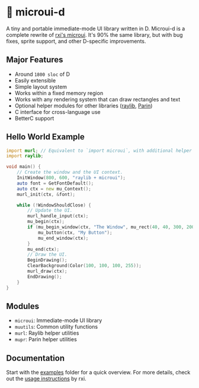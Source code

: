 # 🔩 microui-d

A tiny and portable immediate-mode UI library written in D.
Microui-d is a complete rewrite of [rxi's microui](https://github.com/rxi/microui).
It's 90% the same library, but with bug fixes, sprite support, and other D-specific improvements.

## Major Features

* Around `1800 sloc` of D
* Easily extensible
* Simple layout system
* Works within a fixed memory region
* Works with any rendering system that can draw rectangles and text
* Optional helper modules for other libraries ([raylib](https://github.com/raysan5/raylib), [Parin](https://github.com/Kapendev/parin))
* C interface for cross-language use
* BetterC support

## Hello World Example

```d
import murl; // Equivalent to `import microui`, with additional helper functions for raylib.
import raylib;

void main() {
    // Create the window and the UI context.
    InitWindow(800, 600, "raylib + microui");
    auto font = GetFontDefault();
    auto ctx = new mu_Context();
    murl_init(ctx, &font);

    while (!WindowShouldClose) {
        // Update the UI.
        murl_handle_input(ctx);
        mu_begin(ctx);
        if (mu_begin_window(ctx, "The Window", mu_rect(40, 40, 300, 200))) {
            mu_button(ctx, "My Button");
            mu_end_window(ctx);
        }
        mu_end(ctx);
        // Draw the UI.
        BeginDrawing();
        ClearBackground(Color(100, 100, 100, 255));
        murl_draw(ctx);
        EndDrawing();
    }
}
```

## Modules

* `microui`: Immediate-mode UI library
* `muutils`: Common utility functions
* `murl`: Raylib helper utilities
* `mupr`: Parin helper utilities

## Documentation

Start with the [examples](./examples/) folder for a quick overview.
For more details, check out the [usage instructions](https://github.com/rxi/microui/blob/master/doc/usage.md) by rxi.
